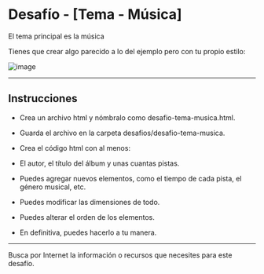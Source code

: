 # Desafío - [Tema - Música]

El tema principal es la música

Tienes que crear algo parecido a lo del ejemplo pero con tu propio estilo:

![image](https://github.com/eugenia1984/desarrollo-front-end-html-css-javascript/assets/72580574/b7ed7d1b-96ff-4d0a-828d-03196904bf72)

---

## Instrucciones

- Crea un archivo html y nómbralo como desafio-tema-musica.html.

- Guarda el archivo en la carpeta desafios/desafio-tema-musica.

- Crea el código html con al menos:

- El autor, el título del álbum y unas cuantas pistas.

- Puedes agregar nuevos elementos, como el tiempo de cada pista, el género musical, etc.

- Puedes modificar las dimensiones de todo.

- Puedes alterar el orden de los elementos.

- En definitiva, puedes hacerlo a tu manera.

---

Busca por Internet la información o recursos que necesites para este desafío.
